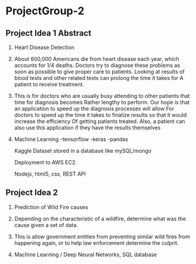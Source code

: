 # ProjectGroup-2

## Project Idea 1 Abstract

1. Heart Disease Detection

2. About 600,000 Americans die from heart disease each year, which accounts for 
1/4 deaths. Doctors try to diagnose these problems as soon as possible to give proper care to 
patients. Looking at results of blood tests and other related tests can prolong the time it takes for
A patient to receive treatment.

3. This is for doctors who are usually busy attending to other patients that time for diagnosis becomes
Rather lengthy to perform. Our hope is that an application to  speed up the diagnosis processes will allow
For doctors to speed up the time it takes to finalize results so that it would increase the efficiency
Of getting patients treated. Also, a patient can also use this application if they have the results themselves

4. Machine Learning
   -tensorflow
   -keras
   -pandas

   Kaggle Dataset stored in a database like mySQL/mongo

   Deployment to AWS EC2.

   Nodejs, html5, css, REST API


   
   

## Project Idea 2 
1. Prediction of Wild Fire causes

2. Depending on the characteristic of a wildfire, determine what was the cause given a set of data.

3. This is allow government entities from preventing similar wild fires from happening again, or to help law enforcement determine the culprit.

4. Machine Learning / Deep Neural Networks, SQL database
